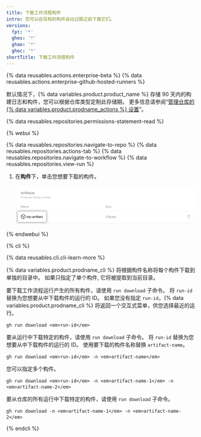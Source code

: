 ```yaml
---
title: 下载工作流程构件
intro: 您可以在存档的构件自动过期之前下载它们。
versions:
  fpt: '*'
  ghes: '*'
  ghae: '*'
  ghec: '*'
shortTitle: 下载工作流程构件
---
```


{% data reusables.actions.enterprise-beta %}
{% data reusables.actions.enterprise-github-hosted-runners %}

默认情况下，{% data variables.product.product_name %} 存储 90 天内的构建日志和构件，您可以根据仓库类型定制此存储期。 更多信息请参阅“[管理仓库的 {% data variables.product.prodname_actions %} 设置](/repositories/managing-your-repositorys-settings-and-features/enabling-features-for-your-repository/managing-github-actions-settings-for-a-repository#configuring-the-retention-period-for-github-actions-artifacts-and-logs-in-your-repository)”。

{% data reusables.repositories.permissions-statement-read %}

{% webui %}

{% data reusables.repositories.navigate-to-repo %}
{% data reusables.repositories.actions-tab %}
{% data reusables.repositories.navigate-to-workflow %}
{% data reusables.repositories.view-run %}
1. 在**构件**下，单击您想要下载的构件。

    ![下载构件下拉菜单](/assets/images/help/repository/artifact-drop-down-updated.png)


{% endwebui %}

{% cli %}

{% data reusables.cli.cli-learn-more %}

{% data variables.product.prodname_cli %} 将根据构件名称将每个构件下载到单独的目录中。 如果只指定了单个构件, 它将被提取到当前目录。

要下载工作流程运行产生的所有构件，请使用 `run download` 子命令。 将 `run-id` 替换为您想要从中下载构件的运行的 ID。 如果您没有指定 `run-id`，{% data variables.product.prodname_cli %} 将返回一个交互式菜单，供您选择最近的运行。

```shell
gh run download <em>run-id</em>
```

要从运行中下载特定的构件，请使用 `run download` 子命令。 将 `run-id` 替换为您想要从中下载构件的运行的 ID。 使用要下载的构件名称替换 `artifact-name`。

```shell
gh run download <em>run-id</em> -n <em>artifact-name</em>
```

您可以指定多个构件。

```shell
gh run download <em>run-id</em> -n <em>artifact-name-1</em> -n <em>artifact-name-2</em>
```

要从仓库的所有运行中下载特定的构件，请使用 `run download` 子命令。

```shell
gh run download -n <em>artifact-name-1</em> -n <em>artifact-name-2</em>
```

{% endcli %}
